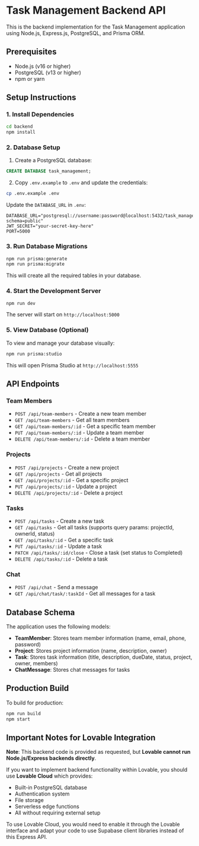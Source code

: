 # Task Management Backend API

This is the backend implementation for the Task Management application using Node.js, Express.js, PostgreSQL, and Prisma ORM.

## Prerequisites

- Node.js (v16 or higher)
- PostgreSQL (v13 or higher)
- npm or yarn

## Setup Instructions

### 1. Install Dependencies

```bash
cd backend
npm install
```

### 2. Database Setup

1. Create a PostgreSQL database:

```sql
CREATE DATABASE task_management;
```

2. Copy `.env.example` to `.env` and update the credentials:

```bash
cp .env.example .env
```

Update the `DATABASE_URL` in `.env`:

```
DATABASE_URL="postgresql://username:password@localhost:5432/task_management?schema=public"
JWT_SECRET="your-secret-key-here"
PORT=5000
```

### 3. Run Database Migrations

```bash
npm run prisma:generate
npm run prisma:migrate
```

This will create all the required tables in your database.

### 4. Start the Development Server

```bash
npm run dev
```

The server will start on `http://localhost:5000`

### 5. View Database (Optional)

To view and manage your database visually:

```bash
npm run prisma:studio
```

This will open Prisma Studio at `http://localhost:5555`

## API Endpoints

### Team Members

- `POST /api/team-members` - Create a new team member
- `GET /api/team-members` - Get all team members
- `GET /api/team-members/:id` - Get a specific team member
- `PUT /api/team-members/:id` - Update a team member
- `DELETE /api/team-members/:id` - Delete a team member

### Projects

- `POST /api/projects` - Create a new project
- `GET /api/projects` - Get all projects
- `GET /api/projects/:id` - Get a specific project
- `PUT /api/projects/:id` - Update a project
- `DELETE /api/projects/:id` - Delete a project

### Tasks

- `POST /api/tasks` - Create a new task
- `GET /api/tasks` - Get all tasks (supports query params: projectId, ownerId, status)
- `GET /api/tasks/:id` - Get a specific task
- `PUT /api/tasks/:id` - Update a task
- `PATCH /api/tasks/:id/close` - Close a task (set status to Completed)
- `DELETE /api/tasks/:id` - Delete a task

### Chat

- `POST /api/chat` - Send a message
- `GET /api/chat/task/:taskId` - Get all messages for a task

## Database Schema

The application uses the following models:

- **TeamMember**: Stores team member information (name, email, phone, password)
- **Project**: Stores project information (name, description, owner)
- **Task**: Stores task information (title, description, dueDate, status, project, owner, members)
- **ChatMessage**: Stores chat messages for tasks

## Production Build

To build for production:

```bash
npm run build
npm start
```

## Important Notes for Lovable Integration

**Note**: This backend code is provided as requested, but **Lovable cannot run Node.js/Express backends directly**. 

If you want to implement backend functionality within Lovable, you should use **Lovable Cloud** which provides:
- Built-in PostgreSQL database
- Authentication system
- File storage
- Serverless edge functions
- All without requiring external setup

To use Lovable Cloud, you would need to enable it through the Lovable interface and adapt your code to use Supabase client libraries instead of this Express API.
